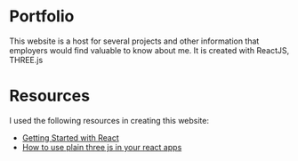 ﻿# Portfolio

This website is a host for several projects and other information that employers would find valuable to know about me. It is created with ReactJS, THREE.js

# Resources

I used the following resources in creating this website:
 - [Getting Started with React](https://facebook.github.io/create-react-app/docs/getting-started)
 - [How to use plain three js in your react apps](https://itnext.io/how-to-use-plain-three-js-in-your-react-apps-417a79d926e0)